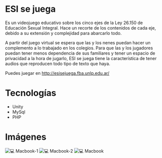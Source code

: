 # ESI se juega
Es un videojuego educativo sobre los cinco ejes de la Ley 26.150 de Educación Sexual Integral. Hace un recorte de los contenidos de cada eje, debido a su extensión y complejidad para abarcarlo todo.  

A partir del juego virtual se espera que las y los nenes puedan hacer un complemento a lo trabajado en los colegios. Para que las y los jugadores puedan tener menos dependencia de sus familiares y tener un espacio de privacidad
a la hora de jugarlo, ESI se juega tiene la característica de tener audios que reproducen todo tipo de texto que haya. 

Puedes juegar en http://esisejuega.fba.unlp.edu.ar/

# Tecnologías
- Unity
- MySql
- PHP

# Imágenes

![💻  Macbook-1](https://user-images.githubusercontent.com/80553375/178129024-393dace8-69e3-401b-92ee-504b9b6935e8.png)
![💻  Macbook-2](https://user-images.githubusercontent.com/80553375/178129025-59b017d0-d7b0-447f-8dff-be4b2a1ac475.png)
![💻  Macbook](https://user-images.githubusercontent.com/80553375/178129026-c7eb9b8f-6b5d-4f07-8a62-b6042f4e5c23.png)
